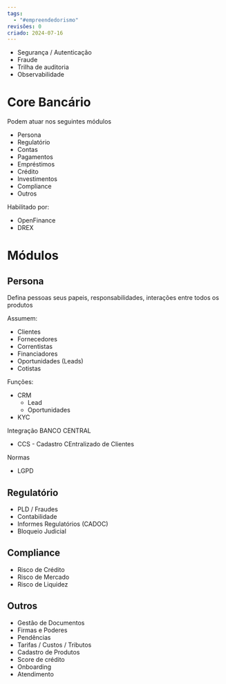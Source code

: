 ```yaml
---
tags:
  - "#empreendedorismo"
revisões: 0
criado: 2024-07-16
---
```

- Segurança / Autenticação   
- Fraude    
- Trilha de auditoria    
- Observabilidade

# Core Bancário

Podem atuar nos seguintes módulos

- Persona    
- Regulatório    
- Contas    
- Pagamentos    
- Empréstimos    
- Crédito    
- Investimentos    
- Compliance    
- Outros    

Habilitado por:
- OpenFinance    
- DREX    

# Módulos

## Persona

Defina pessoas seus papeis, responsabilidades, interações entre todos os produtos

Assumem:

- Clientes    
- Fornecedores    
- Correntistas    
- Financiadores    
- Oportunidades (Leads)    
- Cotistas    

Funções:

- CRM    
    - Lead        
    - Oportunidades        
- KYC
    

Integração BANCO CENTRAL
- CCS - Cadastro CEntralizado de Clientes
    

Normas
- LGPD
    

## Regulatório

- PLD / Fraudes    
- Contabilidade    
- Informes Regulatórios (CADOC)    
- Bloqueio Judicial   

## Compliance

- Risco de Crédito    
- Risco de Mercado    
- Risco de Liquidez    

## Outros

- Gestão de Documentos    
- Firmas e Poderes    
- Pendências    
- Tarifas / Custos / Tributos    
- Cadastro de Produtos    
- Score de crédito    
- Onboarding    
- Atendimento